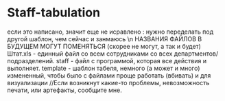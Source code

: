 # Staff-tabulation
если это написано, значит еще не исравлено : нужно переделать под другой шаблон, чем сейчас и занмаюсь \n
НАЗВАНИЯ ФАЙЛОВ В БУДУЩЕМ МОГУТ ПОМЕНЯТЬСЯ (скорее не могут, а так и будет)
Штат.xls - единный файл со всем сотрудниками со всех департментов/подразделений. 
staff - файл с программой, которая все действия и выполняет.
template - шаблон табеля, немного (а может и много) измененный, чтобы было с файлами проще работать (вбивать) и для визуализации
//Если возникнут какие-то проблемы, невозможность печати, или артефакты, сообщите мне.
